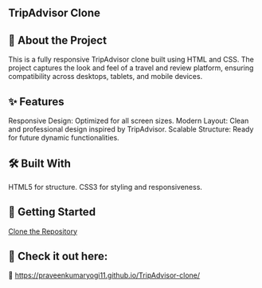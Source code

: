 ## TripAdvisor Clone
## 🌟 About the Project
This is a fully responsive TripAdvisor clone built using HTML and CSS. The project captures the look and feel of a travel and review platform, ensuring compatibility across desktops, tablets, and mobile devices.
##
## ✨ Features
Responsive Design: Optimized for all screen sizes.
Modern Layout: Clean and professional design inspired by TripAdvisor.
Scalable Structure: Ready for future dynamic functionalities.
##
## 🛠️ Built With
HTML5 for structure.
CSS3 for styling and responsiveness.

##

## 🚀 Getting Started
[Clone the Repository](https://github.com/praveenkumaryogi11/TripAdvisor-clone.git)

## 📣 Check it out here:
🔗 https://praveenkumaryogi11.github.io/TripAdvisor-clone/
